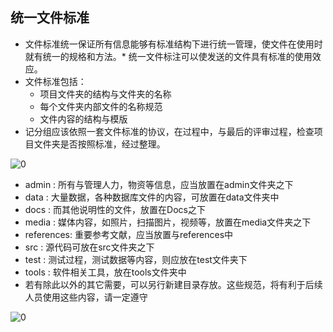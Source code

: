 ## 统一文件标准

* 文件标准统一保证所有信息能够有标准结构下进行统一管理，使文件在使用时就有统一的规格和方法。* 统一文件标注可以使发送的文件具有标准的使用效应。
* 文件标准包括：
	* 项目文件夹的结构与文件夹的名称
	* 每个文件夹内部文件的名称规范
	* 文件内容的结构与模版
* 记分组应该依照一套文件标准的协议，在过程中，与最后的评审过程，检查项目文件夹是否按照标准，经过整理。   

![0](../pic/4-16-1.jpg "0") 

* admin : 所有与管理人力，物资等信息，应当放置在admin文件夹之下
* data : 大量数据，各种数据库文件的内容，可放置在data文件夹中
* docs : 而其他说明性的文件，放置在Docs之下
* media : 媒体内容，如照片，扫描图片，视频等，放置在media文件夹之下
* references: 重要参考文献，应当放置与references中
* src : 源代码可放在src文件夹之下
* test : 测试过程，测试数据等内容，则应放在test文件夹下
* tools : 软件相关工具，放在tools文件夹中
* 若有除此以外的其它需要，可以另行新建目录存放。这些规范，将有利于后续人员使用这些内容，请一定遵守


![0](../pic/4-16-2.jpg "0")